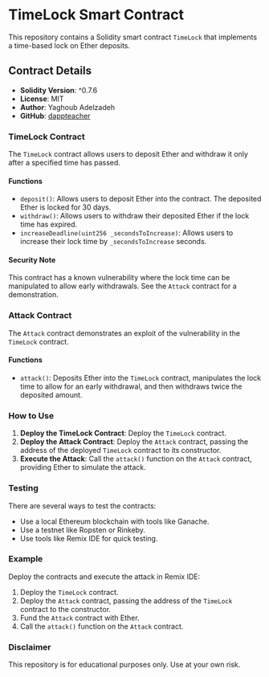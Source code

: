 # TimeLock Smart Contract

This repository contains a Solidity smart contract `TimeLock` that implements a time-based lock on Ether deposits.

## Contract Details

- **Solidity Version**: ^0.7.6
- **License**: MIT
- **Author**: Yaghoub Adelzadeh
- **GitHub**: [dappteacher](https://www.github.com/dappteacher)

### TimeLock Contract

The `TimeLock` contract allows users to deposit Ether and withdraw it only after a specified time has passed.

#### Functions

- `deposit()`: Allows users to deposit Ether into the contract. The deposited Ether is locked for 30 days.
- `withdraw()`: Allows users to withdraw their deposited Ether if the lock time has expired.
- `increaseDeadline(uint256 _secondsToIncrease)`: Allows users to increase their lock time by `_secondsToIncrease` seconds.

#### Security Note

This contract has a known vulnerability where the lock time can be manipulated to allow early withdrawals. See the `Attack` contract for a demonstration.

### Attack Contract

The `Attack` contract demonstrates an exploit of the vulnerability in the `TimeLock` contract.

#### Functions

- `attack()`: Deposits Ether into the `TimeLock` contract, manipulates the lock time to allow for an early withdrawal, and then withdraws twice the deposited amount.

### How to Use

1. **Deploy the TimeLock Contract**: Deploy the `TimeLock` contract.
2. **Deploy the Attack Contract**: Deploy the `Attack` contract, passing the address of the deployed `TimeLock` contract to its constructor.
3. **Execute the Attack**: Call the `attack()` function on the `Attack` contract, providing Ether to simulate the attack.

### Testing

There are several ways to test the contracts:

- Use a local Ethereum blockchain with tools like Ganache.
- Use a testnet like Ropsten or Rinkeby.
- Use tools like Remix IDE for quick testing.

### Example

Deploy the contracts and execute the attack in Remix IDE:

1. Deploy the `TimeLock` contract.
2. Deploy the `Attack` contract, passing the address of the `TimeLock` contract to the constructor.
3. Fund the `Attack` contract with Ether.
4. Call the `attack()` function on the `Attack` contract.

### Disclaimer

This repository is for educational purposes only. Use at your own risk.

